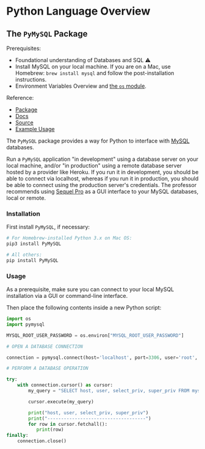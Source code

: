 # Python Language Overview

## The `PyMySQL` Package

Prerequisites:

  + Foundational understanding of Databases and SQL :warning:
  + Install MySQL on your local machine. If you are on a Mac, use Homebrew: `brew install mysql` and follow the post-installation instructions.
  + Environment Variables Overview and [the `os` module](/notes/programming-languages/python/modules/os.md#accessing-environment-variables).

Reference:

  + [Package](https://pypi.python.org/pypi/PyMySQL)
  + [Docs](https://pymysql.readthedocs.io/en/latest/)
  + [Source](https://github.com/PyMySQL/PyMySQL)
  + [Example Usage](https://github.com/PyMySQL/PyMySQL#id4)

The `PyMySQL` package provides a way for Python to interface with [MySQL](https://www.mysql.com/) databases.

Run a `PyMySQL` application "in development" using a database server on your local machine, and/or "in production" using a remote database server hosted by a provider like Heroku. If you run it in development, you should be able to connect via localhost, whereas if you run it in production, you should be able to connect using the production server's credentials. The professor recommends using [Sequel Pro](http://www.sequelpro.com/download) as a GUI interface to your MySQL databases, local or remote.

### Installation

First install `PyMySQL`, if necessary:

```` sh
# For Homebrew-installed Python 3.x on Mac OS:
pip3 install PyMySQL

# All others:
pip install PyMySQL
````

### Usage

As a prerequisite, make sure you can connect to your local MySQL installation via a GUI or command-line interface.

Then place the following contents inside a new Python script:

```python
import os
import pymysql

MYSQL_ROOT_USER_PASSWORD = os.environ["MYSQL_ROOT_USER_PASSWORD"]

# OPEN A DATABASE CONNECTION

connection = pymysql.connect(host='localhost', port=3306, user='root', passwd=MYSQL_ROOT_USER_PASSWORD) # , db='mysql'

# PERFORM A DATABASE OPERATION

try:
    with connection.cursor() as cursor:
        my_query = "SELECT host, user, select_priv, super_priv FROM mysql.user" # a.k.a "what local database users exist?". NOTE: `mysql.user` is a built-in table, but you can execute any SQL here instead.

        cursor.execute(my_query)

        print("host, user, select_priv, super_priv")
        print("------------------------------------")
        for row in cursor.fetchall():
           print(row)
finally:
    connection.close()
```
